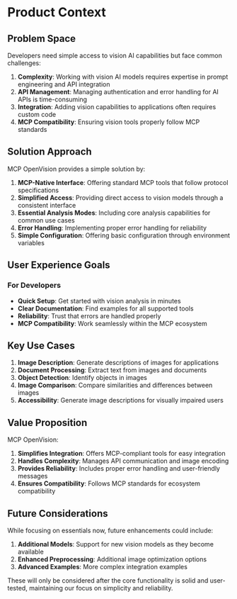 # Product Context

## Problem Space

Developers need simple access to vision AI capabilities but face common challenges:

1. **Complexity**: Working with vision AI models requires expertise in prompt engineering and API integration
2. **API Management**: Managing authentication and error handling for AI APIs is time-consuming
3. **Integration**: Adding vision capabilities to applications often requires custom code
4. **MCP Compatibility**: Ensuring vision tools properly follow MCP standards

## Solution Approach

MCP OpenVision provides a simple solution by:

1. **MCP-Native Interface**: Offering standard MCP tools that follow protocol specifications
2. **Simplified Access**: Providing direct access to vision models through a consistent interface
3. **Essential Analysis Modes**: Including core analysis capabilities for common use cases
4. **Error Handling**: Implementing proper error handling for reliability
5. **Simple Configuration**: Offering basic configuration through environment variables

## User Experience Goals

### For Developers

- **Quick Setup**: Get started with vision analysis in minutes
- **Clear Documentation**: Find examples for all supported tools
- **Reliability**: Trust that errors are handled properly
- **MCP Compatibility**: Work seamlessly within the MCP ecosystem

## Key Use Cases

1. **Image Description**: Generate descriptions of images for applications
2. **Document Processing**: Extract text from images and documents
3. **Object Detection**: Identify objects in images
4. **Image Comparison**: Compare similarities and differences between images
5. **Accessibility**: Generate image descriptions for visually impaired users

## Value Proposition

MCP OpenVision:

1. **Simplifies Integration**: Offers MCP-compliant tools for easy integration
2. **Handles Complexity**: Manages API communication and image encoding
3. **Provides Reliability**: Includes proper error handling and user-friendly messages
4. **Ensures Compatibility**: Follows MCP standards for ecosystem compatibility

## Future Considerations

While focusing on essentials now, future enhancements could include:

1. **Additional Models**: Support for new vision models as they become available
2. **Enhanced Preprocessing**: Additional image optimization options
3. **Advanced Examples**: More complex integration examples

These will only be considered after the core functionality is solid and user-tested, maintaining our focus on simplicity and reliability.
